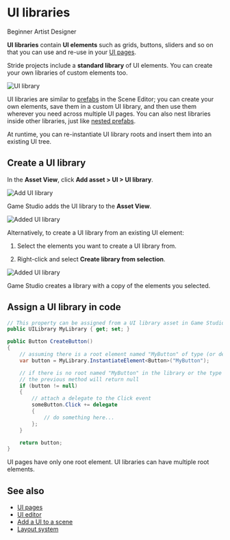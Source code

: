 # UI libraries

<span class="label label-doc-level">Beginner</span>
<span class="label label-doc-audience">Artist</span>
<span class="label label-doc-audience">Designer</span>

**UI libraries** contain **UI elements** such as grids, buttons, sliders and so on that you can use and re-use in your [UI pages](UI-pages.md). 

Stride projects include a **standard library** of UI elements. You can create your own libraries of custom elements too.

![UI library](media/UI-library.png)

UI libraries are similar to [prefabs](../game-studio/prefabs/index.md) in the Scene Editor; you can create your own elements, save them in a custom UI library, and then use them wherever you need across multiple UI pages. You can also nest libraries inside other libraries, just like [nested prefabs](../game-studio/prefabs/nested-prefabs.md).

At runtime, you can re-instantiate UI library roots and insert them into an existing UI tree.

## Create a UI library

In the **Asset View**, click **Add asset > UI > UI library**.

![Add UI library](media/add-ui-library.png)

Game Studio adds the UI library to the **Asset View**.

![Added UI library](media/added-ui-library.png)

Alternatively, to create a UI library from an existing UI element:

1. Select the elements you want to create a UI library from.

2. Right-click and select **Create library from selection**.

![Added UI library](media/create-library-from-selection.png)

Game Studio creates a library with a copy of the elements you selected.

## Assign a UI library in code

```cs
// This property can be assigned from a UI library asset in Game Studio
public UILibrary MyLibrary { get; set; }

public Button CreateButton()
{
    // assuming there is a root element named "MyButton" of type (or derived from) Button
    var button = MyLibrary.InstantiateElement<Button>("MyButton");

    // if there is no root named "MyButton" in the library or the type does not match,
    // the previous method will return null
    if (button != null)
    {        
        // attach a delegate to the Click event
        someButton.Click += delegate
        {
            // do something here...
        };
    }

    return button;
}
```

UI pages have only one root element. UI libraries can have multiple root elements.

## See also

* [UI pages](ui-pages.md)
* [UI editor](ui-editor.md)
* [Add a UI to a scene](add-a-ui-to-a-scene.md)
* [Layout system](layout-system.md)